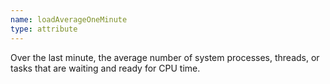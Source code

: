 ```yaml
---
name: loadAverageOneMinute
type: attribute
---
```


Over the last minute, the average number of system processes, threads, or tasks that are waiting and ready for CPU time.
